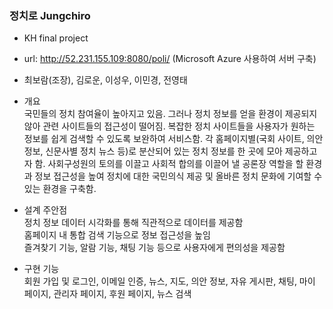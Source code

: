 ### 정치로 Jungchiro  
* KH final project  
* url: http://52.231.155.109:8080/poli/ (Microsoft Azure 사용하여 서버 구축)  
* 최보람(조장), 김로운, 이성우, 이민경, 전영태   

* 개요   
국민들의 정치 참여율이 높아지고 있음. 그러나 정치 정보를 얻을 환경이 제공되지 않아 관련 사이트들의 접근성이 떨어짐. 복잡한 정치 사이트들을 사용자가 원하는 정보를 쉽게 검색할 수 있도록 보완하여 서비스함. 각 홈페이지별(국회 사이트, 의안 정보, 신문사별 정치 뉴스 등)로 분산되어 있는 정치 정보를 한 곳에 모아 제공하고자 함. 사회구성원의 토의를 이끌고 사회적 합의를 이끌어 낼 공론장 역할을 할 환경과 정보 접근성을 높여 정치에 대한 국민의식 제공 및 올바른 정치 문화에 기여할 수 있는 환경을 구축함.   
   
* 설계 주안점   
정치 정보 데이터 시각화를 통해 직관적으로 데이터를 제공함   
홈페이지 내 통합 검색 기능으로 정보 접근성을 높임   
즐겨찾기 기능, 알람 기능, 채팅 기능 등으로 사용자에게 편의성을 제공함   

* 구현 기능   
회원 가입 및 로그인, 이메일 인증, 뉴스, 지도, 의안 정보, 자유 게시판, 채팅, 마이 페이지, 관리자 페이지, 후원 페이지, 뉴스 검색   
